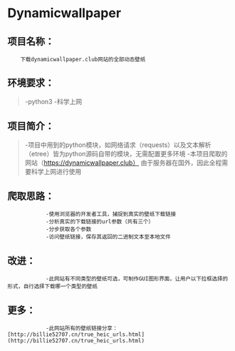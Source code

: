 # Dynamicwallpaper

项目名称：
---
        下载dynamicwallpaper.club网站的全部动态壁纸


环境要求：
---
> -python3
> -科学上网


项目简介：
---
> -项目中用到的python模块，如网络请求（requests）以及文本解析（etree）皆为python源码自带的模块，无需配置更多环境
> -本项目爬取的网站（https://dynamicwallpaper.club） 由于服务器在国外，因此全程需要科学上网进行使用


爬取思路：
---
                -使用浏览器的开发者工具，捕捉到真实的壁纸下载链接
                -分析真实的下载链接的url参数（共有三个）
                -分步获取各个参数
                -访问壁纸链接，保存其返回的二进制文本至本地文件


改进：
---
                -此网站有不同类型的壁纸可选，可制作GUI图形界面，让用户以下拉框选择的形式，自行选择下载哪一个类型的壁纸


更多：
---
                -此网站所有的壁纸链接分享：[http://billie52707.cn/true_heic_urls.html](http://billie52707.cn/true_heic_urls.html)

    
